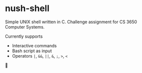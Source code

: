 # nush-shell
Simple UNIX shell written in C. Challenge assignment for CS 3650 Computer Systems.

Currently supports
* Interactive commands
* Bash script as input
* Operators `|`, `&&`, `||`, `&`, `;`, `>`, `<`

🤗
